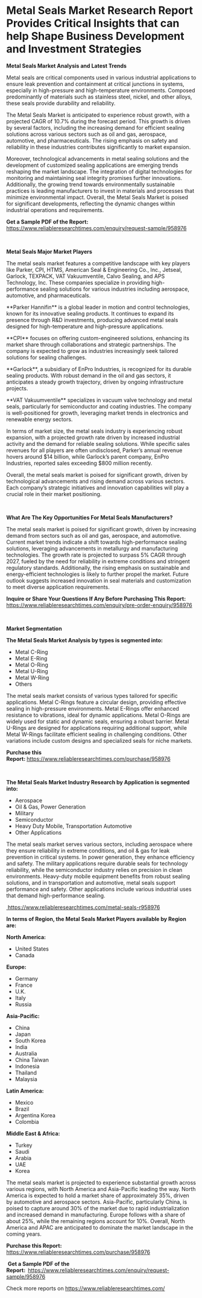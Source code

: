 <p><h1>Metal Seals Market Research Report Provides Critical Insights that can help Shape Business Development and Investment Strategies</h1></p><p><strong>Metal Seals Market Analysis and Latest Trends</strong></p>
<p><p>Metal seals are critical components used in various industrial applications to ensure leak prevention and containment at critical junctions in systems, especially in high-pressure and high-temperature environments. Composed predominantly of materials such as stainless steel, nickel, and other alloys, these seals provide durability and reliability.</p><p>The Metal Seals Market is anticipated to experience robust growth, with a projected CAGR of 10.7% during the forecast period. This growth is driven by several factors, including the increasing demand for efficient sealing solutions across various sectors such as oil and gas, aerospace, automotive, and pharmaceuticals. The rising emphasis on safety and reliability in these industries contributes significantly to market expansion.</p><p>Moreover, technological advancements in metal sealing solutions and the development of customized sealing applications are emerging trends reshaping the market landscape. The integration of digital technologies for monitoring and maintaining seal integrity promises further innovations. Additionally, the growing trend towards environmentally sustainable practices is leading manufacturers to invest in materials and processes that minimize environmental impact. Overall, the Metal Seals Market is poised for significant developments, reflecting the dynamic changes within industrial operations and requirements.</p></p>
<p><strong>Get a Sample PDF of the Report:&nbsp;</strong> <a href="https://www.reliableresearchtimes.com/enquiry/request-sample/958976?utm_campaign=3028&utm_medium=2&utm_source=Github&utm_content=ia&utm_term=10042025&utm_id=metal-seals">https://www.reliableresearchtimes.com/enquiry/request-sample/958976</a></p>
<p>&nbsp;</p>
<p><strong>Metal Seals Major Market Players</strong></p>
<p><p>The metal seals market features a competitive landscape with key players like Parker, CPI, HTMS, American Seal & Engineering Co., Inc., Jetseal, Garlock, TEXPACK, VAT Vakuumventile, Calvo Sealing, and APS Technology, Inc. These companies specialize in providing high-performance sealing solutions for various industries including aerospace, automotive, and pharmaceuticals.</p><p>**Parker Hannifin** is a global leader in motion and control technologies, known for its innovative sealing products. It continues to expand its presence through R&D investments, producing advanced metal seals designed for high-temperature and high-pressure applications. </p><p>**CPI** focuses on offering custom-engineered solutions, enhancing its market share through collaborations and strategic partnerships. The company is expected to grow as industries increasingly seek tailored solutions for sealing challenges.</p><p>**Garlock**, a subsidiary of EnPro Industries, is recognized for its durable sealing products. With robust demand in the oil and gas sectors, it anticipates a steady growth trajectory, driven by ongoing infrastructure projects.</p><p>**VAT Vakuumventile** specializes in vacuum valve technology and metal seals, particularly for semiconductor and coating industries. The company is well-positioned for growth, leveraging market trends in electronics and renewable energy sectors.</p><p>In terms of market size, the metal seals industry is experiencing robust expansion, with a projected growth rate driven by increased industrial activity and the demand for reliable sealing solutions. While specific sales revenues for all players are often undisclosed, Parker’s annual revenue hovers around $14 billion, while Garlock’s parent company, EnPro Industries, reported sales exceeding $800 million recently.</p><p>Overall, the metal seals market is poised for significant growth, driven by technological advancements and rising demand across various sectors. Each company’s strategic initiatives and innovation capabilities will play a crucial role in their market positioning.</p></p>
<p>&nbsp;</p>
<p><strong>What Are The Key Opportunities For Metal Seals Manufacturers?</strong></p>
<p><p>The metal seals market is poised for significant growth, driven by increasing demand from sectors such as oil and gas, aerospace, and automotive. Current market trends indicate a shift towards high-performance sealing solutions, leveraging advancements in metallurgy and manufacturing technologies. The growth rate is projected to surpass 5% CAGR through 2027, fueled by the need for reliability in extreme conditions and stringent regulatory standards. Additionally, the rising emphasis on sustainable and energy-efficient technologies is likely to further propel the market. Future outlook suggests increased innovation in seal materials and customization to meet diverse application requirements.</p></p>
<p><strong>Inquire or Share Your Questions If Any Before Purchasing This Report:</strong> <a href="https://www.reliableresearchtimes.com/enquiry/pre-order-enquiry/958976?utm_campaign=3028&utm_medium=2&utm_source=Github&utm_content=ia&utm_term=10042025&utm_id=metal-seals">https://www.reliableresearchtimes.com/enquiry/pre-order-enquiry/958976</a></p>
<p>&nbsp;</p>
<p><strong>Market Segmentation</strong></p>
<p><strong>The Metal Seals Market Analysis by types is segmented into:</strong></p>
<p><ul><li>Metal C-Ring</li><li>Metal E-Ring</li><li>Metal O-Ring</li><li>Metal U-Ring</li><li>Metal W-Ring</li><li>Others</li></ul></p>
<p><p>The metal seals market consists of various types tailored for specific applications. Metal C-Rings feature a circular design, providing effective sealing in high-pressure environments. Metal E-Rings offer enhanced resistance to vibrations, ideal for dynamic applications. Metal O-Rings are widely used for static and dynamic seals, ensuring a robust barrier. Metal U-Rings are designed for applications requiring additional support, while Metal W-Rings facilitate efficient sealing in challenging conditions. Other variations include custom designs and specialized seals for niche markets.</p></p>
<p><strong>Purchase this Report:&nbsp;</strong><a href="https://www.reliableresearchtimes.com/purchase/958976?utm_campaign=3028&utm_medium=2&utm_source=Github&utm_content=ia&utm_term=10042025&utm_id=metal-seals">https://www.reliableresearchtimes.com/purchase/958976</a></p>
<p>&nbsp;</p>
<p><strong>The Metal Seals Market Industry Research by Application is segmented into:</strong></p>
<p><ul><li>Aerospace</li><li>Oil & Gas, Power Generation</li><li>Military</li><li>Semiconductor</li><li>Heavy Duty Mobile, Transportation Automotive</li><li>Other Applications</li></ul></p>
<p><p>The metal seals market serves various sectors, including aerospace where they ensure reliability in extreme conditions, and oil & gas for leak prevention in critical systems. In power generation, they enhance efficiency and safety. The military applications require durable seals for technology reliability, while the semiconductor industry relies on precision in clean environments. Heavy-duty mobile equipment benefits from robust sealing solutions, and in transportation and automotive, metal seals support performance and safety. Other applications include various industrial uses that demand high-performance sealing.</p></p>
<p><a href="https://www.reliableresearchtimes.com/metal-seals-r958976?utm_campaign=3028&utm_medium=2&utm_source=Github&utm_content=ia&utm_term=10042025&utm_id=metal-seals">&nbsp;https://www.reliableresearchtimes.com/metal-seals-r958976</a></p>
<p><strong>In terms of Region, the Metal Seals Market Players available by Region are:</strong></p>
<p>
    <p> <strong> North America: </strong>
        <ul>
            <li>United States</li>
            <li>Canada</li>
        </ul>
        </p> 
    <p> <strong> Europe: </strong>
        <ul>
            <li>Germany</li>
            <li>France</li>
            <li>U.K.</li>
            <li>Italy</li>
            <li>Russia</li>
        </ul>
        </p> 
    <p> <strong> Asia-Pacific: </strong>
        <ul>
            <li>China</li>
            <li>Japan</li>
            <li>South Korea</li>
            <li>India</li>
            <li>Australia</li>
            <li>China Taiwan</li>
            <li>Indonesia</li>
            <li>Thailand</li>
            <li>Malaysia</li>
        </ul>
        </p> 
    <p> <strong> Latin America: </strong>
        <ul>
            <li>Mexico</li>
            <li>Brazil</li>
            <li>Argentina Korea</li>
            <li>Colombia</li>
        </ul>
        </p> 
    <p> <strong> Middle East & Africa: </strong>
        <ul>
            <li>Turkey</li>
            <li>Saudi</li>
            <li>Arabia</li>
            <li>UAE</li>
            <li>Korea</li>
        </ul>
    </p>
    </p>
<p><p>The metal seals market is projected to experience substantial growth across various regions, with North America and Asia-Pacific leading the way. North America is expected to hold a market share of approximately 35%, driven by automotive and aerospace sectors. Asia-Pacific, particularly China, is poised to capture around 30% of the market due to rapid industrialization and increased demand in manufacturing. Europe follows with a share of about 25%, while the remaining regions account for 10%. Overall, North America and APAC are anticipated to dominate the market landscape in the coming years.</p></p>
<p><strong>Purchase this Report: </strong><a href="https://www.reliableresearchtimes.com/purchase/958976?utm_campaign=3028&utm_medium=2&utm_source=Github&utm_content=ia&utm_term=10042025&utm_id=metal-seals">https://www.reliableresearchtimes.com/purchase/958976</a></p>
<p>&nbsp;<strong>Get a Sample PDF of the Report:&nbsp;&nbsp;</strong><a href="https://www.reliableresearchtimes.com/enquiry/request-sample/958976?utm_campaign=3028&utm_medium=2&utm_source=Github&utm_content=ia&utm_term=10042025&utm_id=metal-seals">https://www.reliableresearchtimes.com/enquiry/request-sample/958976</a></p>
<p><strong></strong></p>
<p>Check more reports on <a href="https://www.reliableresearchtimes.com/?utm_campaign=3028&utm_medium=2&utm_source=Github&utm_content=ia&utm_term=10042025&utm_id=metal-seals">https://www.reliableresearchtimes.com/</a></p>